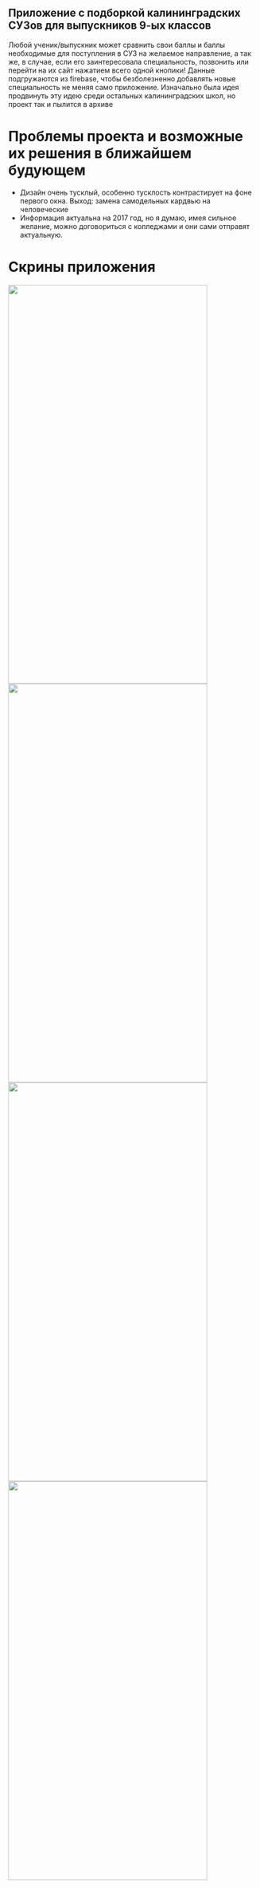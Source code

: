 ## Приложение с подборкой калининградских СУЗов для выпускников 9-ых классов
Любой ученик/выпускник может сравнить свои баллы и баллы необходимые для поступления в СУЗ на желаемое направление, а так же, в случае, если его заинтересовала 
специальность, позвонить или перейти на их сайт нажатием всего одной кнопики! Данные подгружаются из firebase, чтобы безболезненно добавлять новые специальность не меняя само приложение. Изначально была идея продвинуть эту идею среди остальных калининградских школ, но 
проект так и пылится в архиве
# Проблемы проекта и возможные их решения в ближайшем будующем
* Дизайн очень тусклый, особенно тусклость контрастирует на фоне первого окна. Выход: замена самодельных кардвью на человеческие
* Информация актуальна на 2017 год, но я думаю, имея сильное желание, можно договориться с колледжами и они сами отправят актуальную.
# Скрины приложения
<img src="https://i.ibb.co/HH5XtqP/photo-2021-01-30-23-01-51.jpg" width="400" height="800"/> <img src="https://i.ibb.co/qC29vM8/photo-2021-01-30-23-01-53.jpg" width="400" height="800"/>
<img src="https://i.ibb.co/WGkn6jK/photo-2021-01-30-23-01-54.jpg" width="400" height="800"/> <img src="https://i.ibb.co/t375Ffv/photo-2021-01-30-23-01-56.jpg" width="400" height="800"/>
